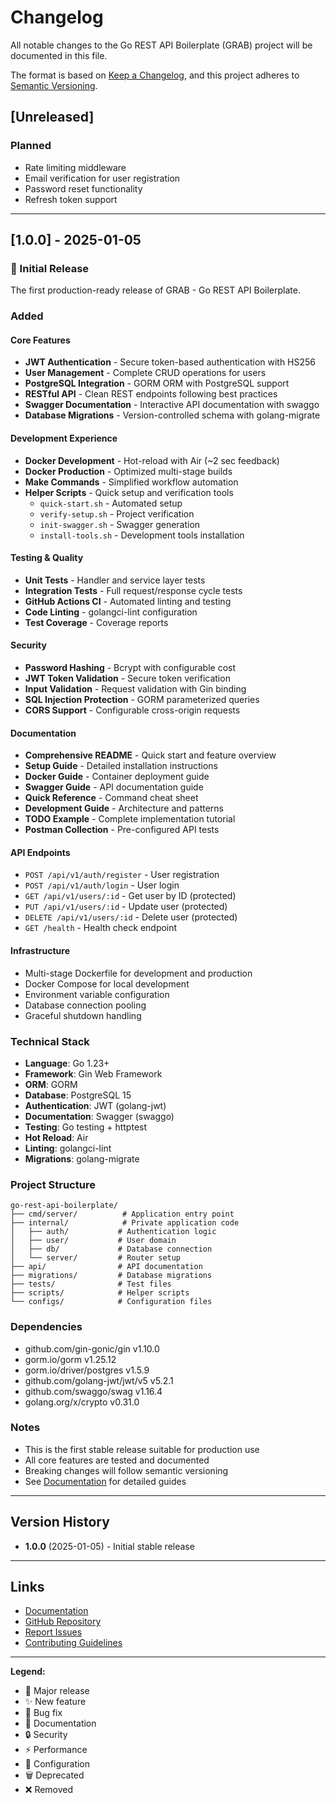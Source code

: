 # Changelog

All notable changes to the Go REST API Boilerplate (GRAB) project will be documented in this file.

The format is based on [Keep a Changelog](https://keepachangelog.com/en/1.0.0/),
and this project adheres to [Semantic Versioning](https://semver.org/spec/v2.0.0.html).

## [Unreleased]

### Planned
- Rate limiting middleware
- Email verification for user registration
- Password reset functionality
- Refresh token support

---

## [1.0.0] - 2025-01-05

### 🎉 Initial Release

The first production-ready release of GRAB - Go REST API Boilerplate.

### Added

#### Core Features
- **JWT Authentication** - Secure token-based authentication with HS256
- **User Management** - Complete CRUD operations for users
- **PostgreSQL Integration** - GORM ORM with PostgreSQL support
- **RESTful API** - Clean REST endpoints following best practices
- **Swagger Documentation** - Interactive API documentation with swaggo
- **Database Migrations** - Version-controlled schema with golang-migrate

#### Development Experience
- **Docker Development** - Hot-reload with Air (~2 sec feedback)
- **Docker Production** - Optimized multi-stage builds
- **Make Commands** - Simplified workflow automation
- **Helper Scripts** - Quick setup and verification tools
  - `quick-start.sh` - Automated setup
  - `verify-setup.sh` - Project verification
  - `init-swagger.sh` - Swagger generation
  - `install-tools.sh` - Development tools installation

#### Testing & Quality
- **Unit Tests** - Handler and service layer tests
- **Integration Tests** - Full request/response cycle tests
- **GitHub Actions CI** - Automated linting and testing
- **Code Linting** - golangci-lint configuration
- **Test Coverage** - Coverage reports

#### Security
- **Password Hashing** - Bcrypt with configurable cost
- **JWT Token Validation** - Secure token verification
- **Input Validation** - Request validation with Gin binding
- **SQL Injection Protection** - GORM parameterized queries
- **CORS Support** - Configurable cross-origin requests

#### Documentation
- **Comprehensive README** - Quick start and feature overview
- **Setup Guide** - Detailed installation instructions
- **Docker Guide** - Container deployment guide
- **Swagger Guide** - API documentation guide
- **Quick Reference** - Command cheat sheet
- **Development Guide** - Architecture and patterns
- **TODO Example** - Complete implementation tutorial
- **Postman Collection** - Pre-configured API tests

#### API Endpoints
- `POST /api/v1/auth/register` - User registration
- `POST /api/v1/auth/login` - User login
- `GET /api/v1/users/:id` - Get user by ID (protected)
- `PUT /api/v1/users/:id` - Update user (protected)
- `DELETE /api/v1/users/:id` - Delete user (protected)
- `GET /health` - Health check endpoint

#### Infrastructure
- Multi-stage Dockerfile for development and production
- Docker Compose for local development
- Environment variable configuration
- Database connection pooling
- Graceful shutdown handling

### Technical Stack
- **Language**: Go 1.23+
- **Framework**: Gin Web Framework
- **ORM**: GORM
- **Database**: PostgreSQL 15
- **Authentication**: JWT (golang-jwt)
- **Documentation**: Swagger (swaggo)
- **Testing**: Go testing + httptest
- **Hot Reload**: Air
- **Linting**: golangci-lint
- **Migrations**: golang-migrate

### Project Structure
```
go-rest-api-boilerplate/
├── cmd/server/          # Application entry point
├── internal/            # Private application code
│   ├── auth/           # Authentication logic
│   ├── user/           # User domain
│   ├── db/             # Database connection
│   └── server/         # Router setup
├── api/                # API documentation
├── migrations/         # Database migrations
├── tests/              # Test files
├── scripts/            # Helper scripts
└── configs/            # Configuration files
```

### Dependencies
- github.com/gin-gonic/gin v1.10.0
- gorm.io/gorm v1.25.12
- gorm.io/driver/postgres v1.5.9
- github.com/golang-jwt/jwt/v5 v5.2.1
- github.com/swaggo/swag v1.16.4
- golang.org/x/crypto v0.31.0

### Notes
- This is the first stable release suitable for production use
- All core features are tested and documented
- Breaking changes will follow semantic versioning
- See [Documentation](https://vahiiiid.github.io/go-rest-api-docs/) for detailed guides

---

## Version History

- **1.0.0** (2025-01-05) - Initial stable release

---

## Links

- [Documentation](https://vahiiiid.github.io/go-rest-api-docs/)
- [GitHub Repository](https://github.com/vahiiiid/go-rest-api-boilerplate)
- [Report Issues](https://github.com/vahiiiid/go-rest-api-boilerplate/issues)
- [Contributing Guidelines](CONTRIBUTING.md)

---

**Legend:**
- 🎉 Major release
- ✨ New feature
- 🐛 Bug fix
- 📝 Documentation
- 🔒 Security
- ⚡ Performance
- 🔧 Configuration
- 🗑️ Deprecated
- ❌ Removed
